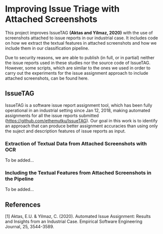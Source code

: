 # Improving Issue Triage with Attached Screenshots

This project improves IssueTAG **(Aktas and Yilmaz, 2020)** with the use of screenshots attached to issue reports in our industrial case. It includes code on how we extract the textual features in attached screenshots and how we include them in our classification pipeline. 

Due to security reasons, we are able to publish (in full, or in partial) neither the issue reports used in these studies nor the source code of IssueTAG. However, some scripts, which are similar to the ones we used in order to carry out the experiments for the issue assignment approach to include attached screenshots, can be found here. 

## IssueTAG

IssueTAG is a software issue report assignment tool, which has been fully operational in an industrial setting since Jan 12, 2018, making automated assignments for all the issue reports submitted (https://github.com/ethemutku/IssueTAG). Our goal in this work is to identify an approach that can produce better assignment accuracies than using only the suject and description features of issue reports as input.

### Extraction of Textual Data from Attached Screenshots with OCR

To be added... 

### Including the Textual Features from Attached Screenshots in the Pipeline

To be added...

## References

[1] Aktas, E.U. & Yilmaz, C. (2020). Automated Issue Assignment: Results and Insights from an Industrial Case. Empirical Software Engineering Journal, 25, 3544-3589.
